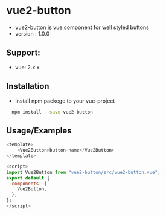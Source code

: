 # vue2-button 
- vue2-button is vue component for well styled buttons
- version : 1.0.0

## Support:
- vue: 2.x.x

## Installation

- Install npm packege to your vue-project
```bash
  npm install --save vue2-button
```
    
    
## Usage/Examples

```javascript
<template>
    <Vue2Button>button-name</Vue2Button>
</template>

<script>
import Vue2Button from "vue2-button/src/vue2-button.vue";
export default {
  components: {
    Vue2Button,
  },
};
</script>
```
